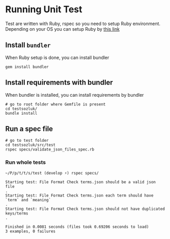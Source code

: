 # Running Unit Test
Test are written with Ruby, rspec so you need to setup Ruby environment. 
Depending on your OS you can setup Ruby by [this link](https://www.ruby-lang.org/en/documentation/installation/)

## Install `bundler`
When Ruby setup is done, you can install bundler

```shell script
gem install bundler
```

## Install requirements with bundler
When bundler is installed, you can install requirements by bundler 

```shell script
# go to root folder where Gemfile is present
cd testsozluk/
bundle install
```

## Run a spec file
```shell script
# go to test folder
cd testsozluk/src/test
rspec specs/validate_json_files_spec.rb 
```

### Run whole tests
```shell script
~/P/p/t/t/s/test (develop ⚡) rspec specs/

Starting test: File Format Check terms.json should be a valid json file
.
Starting test: File Format Check terms.json each term should have `term` and `meaning`
.
Starting test: File Format Check terms.json should not have duplicated keys/terms
.

Finished in 0.0081 seconds (files took 0.69206 seconds to load)
3 examples, 0 failures

```